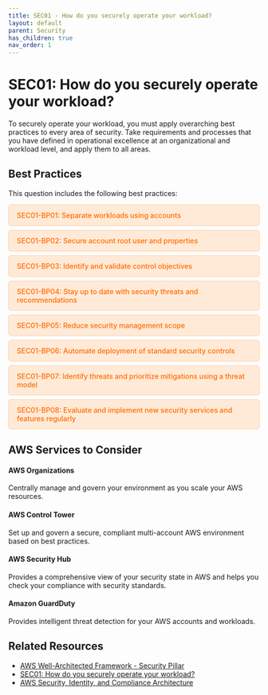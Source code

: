 ```yaml
---
title: SEC01 - How do you securely operate your workload?
layout: default
parent: Security
has_children: true
nav_order: 1
---
```


<div class="pillar-header">
  <h1>SEC01: How do you securely operate your workload?</h1>
  <p>To securely operate your workload, you must apply overarching best practices to every area of security. Take requirements and processes that you have defined in operational excellence at an organizational and workload level, and apply them to all areas.</p>
</div>

## Best Practices

This question includes the following best practices:

<div class="best-practices-list">
  <ul>
    <li><a href="SEC01-BP01.html">SEC01-BP01: Separate workloads using accounts</a></li>
    <li><a href="SEC01-BP02.html">SEC01-BP02: Secure account root user and properties</a></li>
    <li><a href="SEC01-BP03.html">SEC01-BP03: Identify and validate control objectives</a></li>
    <li><a href="SEC01-BP04.html">SEC01-BP04: Stay up to date with security threats and recommendations</a></li>
    <li><a href="SEC01-BP05.html">SEC01-BP05: Reduce security management scope</a></li>
    <li><a href="SEC01-BP06.html">SEC01-BP06: Automate deployment of standard security controls</a></li>
    <li><a href="SEC01-BP07.html">SEC01-BP07: Identify threats and prioritize mitigations using a threat model</a></li>
    <li><a href="SEC01-BP08.html">SEC01-BP08: Evaluate and implement new security services and features regularly</a></li>
  </ul>
</div>

## AWS Services to Consider

<div class="aws-service">
  <div class="aws-service-content">
    <h4>AWS Organizations</h4>
    <p>Centrally manage and govern your environment as you scale your AWS resources.</p>
  </div>
</div>

<div class="aws-service">
  <div class="aws-service-content">
    <h4>AWS Control Tower</h4>
    <p>Set up and govern a secure, compliant multi-account AWS environment based on best practices.</p>
  </div>
</div>

<div class="aws-service">
  <div class="aws-service-content">
    <h4>AWS Security Hub</h4>
    <p>Provides a comprehensive view of your security state in AWS and helps you check your compliance with security standards.</p>
  </div>
</div>

<div class="aws-service">
  <div class="aws-service-content">
    <h4>Amazon GuardDuty</h4>
    <p>Provides intelligent threat detection for your AWS accounts and workloads.</p>
  </div>
</div>

<div class="related-resources">
  <h2>Related Resources</h2>
  <ul>
    <li><a href="https://docs.aws.amazon.com/wellarchitected/latest/security-pillar/welcome.html">AWS Well-Architected Framework - Security Pillar</a></li>
    <li><a href="https://docs.aws.amazon.com/wellarchitected/latest/framework/sec-01.html">SEC01: How do you securely operate your workload?</a></li>
    <li><a href="https://aws.amazon.com/architecture/security-identity-compliance/">AWS Security, Identity, and Compliance Architecture</a></li>
  </ul>
</div>

<style>
.best-practices-list ul {
  list-style-type: none;
  padding-left: 0;
}

.best-practices-list li {
  background-color: #ffead7;
  margin-bottom: 0.5rem;
  border-radius: 5px;
  border: 1px solid #ffcca5;
}

.best-practices-list li a {
  display: block;
  padding: 0.75rem 1rem;
  color: #ff6a00;
  text-decoration: none;
  font-weight: 500;
}

.best-practices-list li a:hover {
  background-color: #ffcca5;
  border-radius: 4px;
}
</style>
